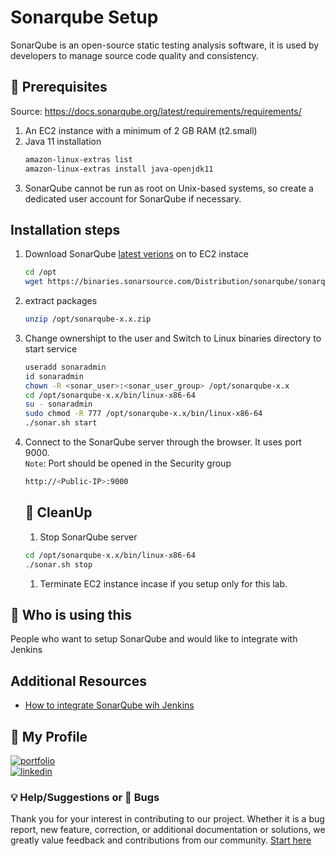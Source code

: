 # Sonarqube Setup

SonarQube is an open-source static testing analysis software, it is used by developers to manage source code quality and consistency.
## 🧰 Prerequisites

Source: https://docs.sonarqube.org/latest/requirements/requirements/
1. An EC2 instance with a minimum of 2 GB RAM (t2.small)  
1. Java 11 installation   
   ```sh 
   amazon-linux-extras list
   amazon-linux-extras install java-openjdk11
   ```
1. SonarQube cannot be run as root on Unix-based systems, so create a dedicated user account for SonarQube if necessary.

## Installation steps

1. Download SonarQube [latest verions](https://www.sonarqube.org/downloads/) on to EC2 instace 
   ```sh 
   cd /opt  
   wget https://binaries.sonarsource.com/Distribution/sonarqube/sonarqube-x.x.zip  
   ```
1. extract packages
   ```sh 
   unzip /opt/sonarqube-x.x.zip
   ```

2. Change ownershipt to the user and Switch to Linux binaries directory to start service
   ```bash
   useradd sonaradmin
   id sonaradmin
   chown -R <sonar_user>:<sonar_user_group> /opt/sonarqube-x.x  
   cd /opt/sonarqube-x.x/bin/linux-x86-64
   su - sonaradmin
   sudo chmod -R 777 /opt/sonarqube-x.x/bin/linux-x86-64
   ./sonar.sh start
   ```
3. Connect to the SonarQube server through the browser. It uses port 9000.   
   `Note`: Port should be opened in the Security group 
   ```bash
   http://<Public-IP>:9000
   ```

   ## 🧹 CleanUp  
   1. Stop SonarQube server
   ```sh 
   cd /opt/sonarqube-x.x/bin/linux-x86-64 
   ./sonar.sh stop
   ```
   1. Terminate EC2 instance incase if you setup only for this lab. 

## 📌 Who is using this   
People who want to setup SonarQube and would like to integrate with Jenkins 



## Additional Resources

 - [How to integrate SonarQube wih Jenkins](https://www.youtube.com/c/ValaxyTechnologies/videos)  
 
   
## 🔗 My Profile
[![portfolio](https://img.shields.io/badge/my_portfolio-000?style=for-the-badge&logo=ko-fi&logoColor=white)](https://www.udemy.com/user/ar-shankar/)  
[![linkedin](https://img.shields.io/badge/linkedin-0A66C2?style=for-the-badge&logo=linkedin&logoColor=white)](https://www.linkedin.com/in/ravdsun/)


  ### 💡 Help/Suggestions or 🐛 Bugs

Thank you for your interest in contributing to our project. Whether it is a bug report, new feature, correction, or additional documentation or solutions, we greatly value feedback and contributions from our community. [Start here](/issues)   
